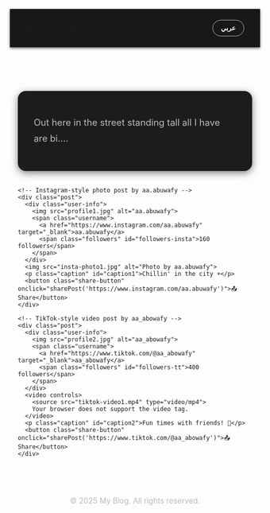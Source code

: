 <!DOCTYPE html>
<html lang="en" dir="ltr">
<head>
  <meta charset="UTF-8">
  <meta name="viewport" content="width=device-width, initial-scale=1.0">
  <title>My Blog - Home</title>
  <link href="https://fonts.googleapis.com/css2?family=Inter:wght@400;600&display=swap" rel="stylesheet">
  <style>
    :root {
      --bg-dark: #111;
      --bg-post: #1c1c1c;
      --accent: #4eaaff;
      --accent-hover: #1d9eff;
      --text-light: #fff;
      --text-muted: #bbb;
    }

    body {
      margin: 0;
      font-family: 'Inter', sans-serif;
      background-color: var(--bg-dark);
      color: var(--text-light);
    }

    header {
      background-color: #181818;
      padding: 1.2rem 2rem;
      display: flex;
      justify-content: space-between;
      align-items: center;
      box-shadow: 0 2px 5px rgba(0, 0, 0, 0.6);
    }

    header h1 {
      margin: 0;
      font-size: 2rem;
      font-weight: 600;
    }

    .lang-toggle {
      background-color: transparent;
      border: 1px solid var(--text-muted);
      color: var(--text-light);
      padding: 0.5rem 1rem;
      border-radius: 20px;
      cursor: pointer;
      font-weight: 600;
      transition: background 0.3s ease, color 0.3s ease;
    }

    .lang-toggle:hover {
      background-color: var(--accent);
      color: #000;
    }

    .container {
      max-width: 960px;
      margin: 0 auto;
      padding: 2rem 1rem;
    }

    .post {
      background-color: var(--bg-post);
      margin-bottom: 2rem;
      padding: 2rem;
      border-radius: 16px;
      box-shadow: 0 4px 15px rgba(0, 0, 0, 0.5);
      transition: transform 0.3s ease, box-shadow 0.3s ease;
    }

    .post:hover {
      transform: translateY(-4px);
      box-shadow: 0 6px 20px rgba(0, 0, 0, 0.6);
    }

    .user-info {
      display: flex;
      align-items: center;
      margin-bottom: 1rem;
    }

    .user-info img {
      width: 55px;
      height: 55px;
      border-radius: 50%;
      margin-right: 15px;
      border: 2px solid var(--accent);
    }

    .username {
      font-weight: 600;
      font-size: 1.1rem;
      display: flex;
      flex-direction: column;
    }

    .username a {
      color: var(--accent);
      text-decoration: none;
    }

    .username a:hover {
      text-decoration: underline;
    }

    .followers {
      font-size: 0.9rem;
      color: var(--text-muted);
    }

    .share-button {
      margin-top: 0.7rem;
      background: linear-gradient(135deg, var(--accent), var(--accent-hover));
      border: none;
      color: #fff;
      padding: 0.45rem 1rem;
      border-radius: 12px;
      cursor: pointer;
      font-size: 0.9rem;
      font-weight: 600;
      box-shadow: 0 2px 10px rgba(78, 170, 255, 0.4);
      transition: transform 0.2s ease, background 0.3s ease;
    }

    .share-button:hover {
      transform: scale(1.05);
      background: linear-gradient(135deg, var(--accent-hover), var(--accent));
    }

    .post img, .post video {
      width: 100%;
      max-height: 480px;
      border-radius: 12px;
      object-fit: cover;
      margin-top: 0.8rem;
    }

    .caption {
      margin-top: 1rem;
      font-size: 1.15rem;
      line-height: 1.7;
      color: var(--text-muted);
    }

    footer {
      text-align: center;
      padding: 2rem 1rem;
      color: var(--text-muted);
      font-size: 0.95rem;
    }

    @media (max-width: 600px) {
      header h1 {
        font-size: 1.5rem;
      }
      .post {
        padding: 1.25rem;
      }
      .caption {
        font-size: 1rem;
      }
    }
  </style>
</head>
<body>
  <header>
    <h1 id="title">My Blog</h1>
    <button class="lang-toggle" onclick="toggleLanguage()">عربي</button>
  </header>

  <div class="container">
    <!-- Featured caption at the top -->
    <div class="post">
      <p class="caption" id="top-caption">Out here in the street standing tall all I have are bi....</p>
    </div>

    <!-- Instagram-style photo post by aa.abuwafy -->
    <div class="post">
      <div class="user-info">
        <img src="profile1.jpg" alt="aa.abuwafy">
        <span class="username">
          <a href="https://www.instagram.com/aa.abuwafy" target="_blank">aa.abuwafy</a>
          <span class="followers" id="followers-insta">160 followers</span>
        </span>
      </div>
      <img src="insta-photo1.jpg" alt="Photo by aa.abuwafy">
      <p class="caption" id="caption1">Chillin' in the city ☀️</p>
      <button class="share-button" onclick="sharePost('https://www.instagram.com/aa.abuwafy')">📤 Share</button>
    </div>

    <!-- TikTok-style video post by aa_abowafy -->
    <div class="post">
      <div class="user-info">
        <img src="profile2.jpg" alt="aa_abowafy">
        <span class="username">
          <a href="https://www.tiktok.com/@aa_abowafy" target="_blank">aa_abowafy</a>
          <span class="followers" id="followers-tt">400 followers</span>
        </span>
      </div>
      <video controls>
        <source src="tiktok-video1.mp4" type="video/mp4">
        Your browser does not support the video tag.
      </video>
      <p class="caption" id="caption2">Fun times with friends! 🎉</p>
      <button class="share-button" onclick="sharePost('https://www.tiktok.com/@aa_abowafy')">📤 Share</button>
    </div>
  </div>

  <footer>
    &copy; 2025 My Blog. All rights reserved.
  </footer>

  <script>
    let isArabic = false;

    function toggleLanguage() {
      isArabic = !isArabic;
      document.getElementById('title').innerText = isArabic ? 'مدونتي' : 'My Blog';
      document.querySelector('.lang-toggle').innerText = isArabic ? 'English' : 'عربي';
      document.getElementById('caption1').innerText = isArabic ? 'استجمام في المدينة ☀️' : "Chillin' in the city ☀️";
      document.getElementById('caption2').innerText = isArabic ? 'أوقات ممتعة مع الأصدقاء! 🎉' : "Fun times with friends! 🎉";
      document.getElementById('top-caption').innerText = isArabic ? 'واقف في الشارع بكل فخر، كل اللي عندي هو البي...' : 'Out here in the street standing tall all I have are bi....';
      document.getElementById('followers-insta').innerText = isArabic ? '١٦٠ متابع' : '160 followers';
      document.getElementById('followers-tt').innerText = isArabic ? '٤٠٠ متابع' : '400 followers';
      document.body.setAttribute('dir', isArabic ? 'rtl' : 'ltr');
    }

    function sharePost(link) {
      navigator.clipboard.writeText(link).then(() => {
        alert('Link copied to clipboard!');
      });
    }
  </script>
</body>
</html>
